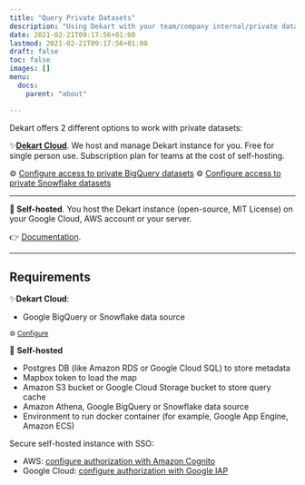 ```yaml
---
title: "Query Private Datasets"
description: "Using Dekart with your team/company internal/private datasets"
date: 2021-02-21T09:17:56+01:00
lastmod: 2021-02-21T09:17:56+01:00
draft: false
toc: false
images: []
menu:
  docs:
    parent: "about"

---
```


Dekart offers 2 different options to work with private datasets:


<p class="lead text-left">✨<a href="/cloud"><b>Dekart Cloud</b></a>. We host and manage Dekart instance for you. Free for single person use. Subscription plan for teams at the cost of self-hosting.</p>

⚙️ [Configure access to private BigQuery datasets](https://cloud.dekart.xyz/)
⚙️ [Configure access to private Snowflake datasets](https://cloud.dekart.xyz/)

<hr/>

<p class="lead text-left"><b>🏰 Self-hosted</b>. You host the Dekart instance (open-source, MIT License) on your Google Cloud, AWS account or your server.

👉 [Documentation](/docs/).

<hr/>

## Requirements

✨**Dekart Cloud**:

* Google BigQuery or Snowflake data source

<p><small>⚙️ <a href="https://cloud.dekart.xyz">Configure</a></small></p>


🏰 **Self-hosted**

* Postgres DB (like Amazon RDS or Google Cloud SQL) to store metadata
* Mapbox token to load the map
* Amazon S3 bucket or Google Cloud Storage bucket to store query cache
* Amazon Athena, Google BigQuery or Snowflake data source
* Environment to run docker container (for example, Google App Engine, Amazon ECS)

Secure self-hosted instance with SSO:

* AWS: [configure authorization with Amazon Cognito](/docs/configuration/environment-variables/#user-authorization-via-amazon-load-balancer)
* Google Cloud: [configure authorization with Google IAP](/docs/configuration/environment-variables/#user-authorization-via-google-iap)

